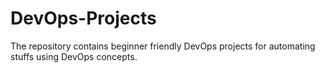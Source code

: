 # DevOps-Projects
The repository contains beginner friendly DevOps projects for automating stuffs using DevOps concepts.
